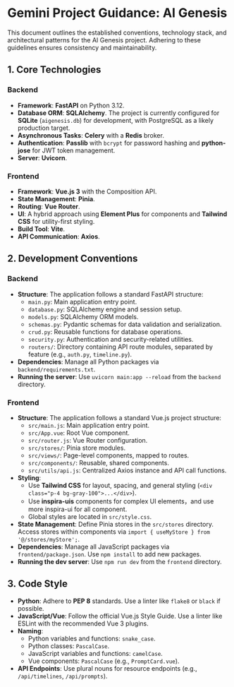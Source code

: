 # Gemini Project Guidance: AI Genesis

This document outlines the established conventions, technology stack, and architectural patterns for the AI Genesis project. Adhering to these guidelines ensures consistency and maintainability.

## 1. Core Technologies

### Backend
- **Framework**: **FastAPI** on Python 3.12.
- **Database ORM**: **SQLAlchemy**. The project is currently configured for **SQLite** (`aigenesis.db`) for development, with PostgreSQL as a likely production target.
- **Asynchronous Tasks**: **Celery** with a **Redis** broker.
- **Authentication**: **Passlib** with `bcrypt` for password hashing and **python-jose** for JWT token management.
- **Server**: **Uvicorn**.

### Frontend
- **Framework**: **Vue.js 3** with the Composition API.
- **State Management**: **Pinia**.
- **Routing**: **Vue Router**.
- **UI**: A hybrid approach using **Element Plus** for components and **Tailwind CSS** for utility-first styling.
- **Build Tool**: **Vite**.
- **API Communication**: **Axios**.

## 2. Development Conventions

### Backend
- **Structure**: The application follows a standard FastAPI structure:
    - `main.py`: Main application entry point.
    - `database.py`: SQLAlchemy engine and session setup.
    - `models.py`: SQLAlchemy ORM models.
    - `schemas.py`: Pydantic schemas for data validation and serialization.
    - `crud.py`: Reusable functions for database operations.
    - `security.py`: Authentication and security-related utilities.
    - `routers/`: Directory containing API route modules, separated by feature (e.g., `auth.py`, `timeline.py`).
- **Dependencies**: Manage all Python packages via `backend/requirements.txt`.
- **Running the server**: Use `uvicorn main:app --reload` from the `backend` directory.

### Frontend
- **Structure**: The application follows a standard Vue.js project structure:
    - `src/main.js`: Main application entry point.
    - `src/App.vue`: Root Vue component.
    - `src/router.js`: Vue Router configuration.
    - `src/stores/`: Pinia store modules.
    - `src/views/`: Page-level components, mapped to routes.
    - `src/components/`: Reusable, shared components.
    - `src/utils/api.js`: Centralized Axios instance and API call functions.
- **Styling**:
    - Use **Tailwind CSS** for layout, spacing, and general styling (`<div class="p-4 bg-gray-100">...</div>`).
    - Use **inspira-uis** components for complex UI elements，and use more inspira-ui for all component.
    - Global styles are located in `src/style.css`.
- **State Management**: Define Pinia stores in the `src/stores` directory. Access stores within components via `import { useMyStore } from '@/stores/myStore';`.
- **Dependencies**: Manage all JavaScript packages via `frontend/package.json`. Use `npm install` to add new packages.
- **Running the dev server**: Use `npm run dev` from the `frontend` directory.

## 3. Code Style

- **Python**: Adhere to **PEP 8** standards. Use a linter like `flake8` or `black` if possible.
- **JavaScript/Vue**: Follow the official Vue.js Style Guide. Use a linter like ESLint with the recommended Vue 3 plugins.
- **Naming**:
    - Python variables and functions: `snake_case`.
    - Python classes: `PascalCase`.
    - JavaScript variables and functions: `camelCase`.
    - Vue components: `PascalCase` (e.g., `PromptCard.vue`).
- **API Endpoints**: Use plural nouns for resource endpoints (e.g., `/api/timelines`, `/api/prompts`).

